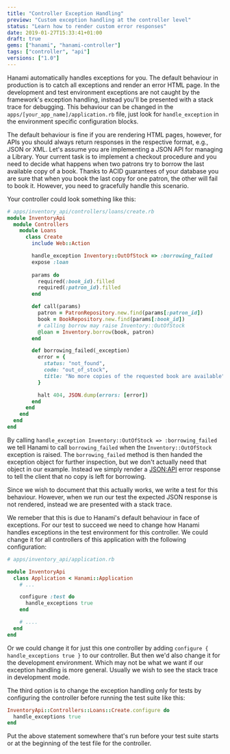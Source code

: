 ```yaml
---
title: "Controller Exception Handling"
preview: "Custom exception handling at the controller level"
status: "Learn how to render custom error responses"
date: 2019-01-27T15:33:41+01:00
draft: true
gems: ["hanami", "hanami-controller"]
tags: ["controller", "api"]
versions: ["1.0"]
---
```


Hanami automatically handles exceptions for you. The default behaviour in production is to catch all exceptions and render an error HTML page. In the development and test environment exceptions are not caught by the framework's exception handling, instead you'll be presented with a stack trace for debugging.
This behaviour can be changed in the `apps/[your_app_name]/application.rb` file, just look for `handle_exception` in the environment specific configuration blocks.

The default behaviour is fine if you are rendering HTML pages, however, for APIs you should always return responses in the respective format, e.g., JSON or XML.
Let's assume you are implementing a JSON API for managing a Library. Your current task is to implement a checkout procedure and you need to decide what happens when two patrons try to borrow the last available copy of a book.
Thanks to ACID guarantees of your database you are sure that when you book the last copy for one patron, the other will fail to book it. However, you need to gracefully handle this scenario.

Your controller could look something like this:

```ruby
# apps/inventory_api/controllers/loans/create.rb
module InventoryApi
  module Controllers
    module Loans
      class Create
        include Web::Action

        handle_exception Inventory::OutOfStock => :borrowing_failed
        expose :loan
        
        params do
          required(:book_id).filled
          required(:patron_id).filled
        end

        def call(params)
          patron = PatronRepository.new.find(params[:patron_id])
          book = BookRepository.new.find(params[:book_id])
          # calling borrow may raise Inventory::OutOfStock
          @loan = Inventory.borrow(book, patron)
        end

        def borrowing_failed(_exception)
          error = {
            status: "not_found",
            code: "out_of_stock",
            title: "No more copies of the requested book are available",
          }

          halt 404, JSON.dump(errors: [error])
        end
      end
    end
  end
end
```

By calling `handle_exception Inventory::OutOfStock => :borrowing_failed` we tell Hanami to call `borrowing_failed` when the `Inventory::OutOfStock` exception is raised. The `borrowing_failed` method is then handed the exception object for further inspection, but we don't actually need that object in our example.
Instead we simply render a [JSON:API](https://jsonapi.org/format/) error response to tell the client that no copy is left for borrowing.

Since we wish to document that this actually works, we write a test for this behaviour. However, when we run our test the expected JSON response is not rendered, instead we are presented with a stack trace.

We remeber that this is due to Hanami's default behaviour in face of exceptions. For our test to succeed we need to change how Hanami handles exceptions in the test environment for this controller.
We could change it for all controllers of this application with the following configuration:

```ruby
# apps/inventory_api/application.rb

module InventoryApi
  class Application < Hanami::Application
    # ...

    configure :test do
      handle_exceptions true
    end

    # ....
  end
end
```

Or we could change it for just this one controller by adding `configure { handle_exceptions true }` to our controller. But then we'd also change it for the development environment. Which may not be what we want if our exception handling is more general. Usually we wish to see the stack trace in development mode.

The third option is to change the exception handling only for tests by configuring the controller before running the test suite like this:

```ruby
InventoryApi::Controllers::Loans::Create.configure do
  handle_exceptions true
end
```

Put the above statement somewhere that's run before your test suite starts or at the beginning of the test file for the controller.
